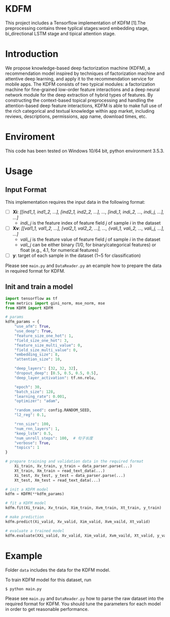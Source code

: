 # KDFM

This project includes a Tensorflow implementation of KDFM [1].The preprocessing contains three typlical stages:word embedding stage, bi_directional LSTM stage and tipical attention stage.

# Introduction

We propose knowledge-based deep factorization machine (KDFM), a recommendation model inspired by techniques of factorization machine and attentive deep learning, and apply it to the recommendation service for mobile apps. The KDFM consists of two typical modules: a factorization machine for fine-grained low-order feature interactions and a deep neural network module for the deep extraction of hybrid types of features. By constructing the context-based topical preprocessing and handling the attention-based deep feature interactions, KDFM is able to make full use of the rich categorical and textual knowledge within app market, including reviews, descriptions, permissions, app name, download times, etc.

# Enviroment

This code has been tested on Windows 10/64 bit, python environment 3.5.3.

# Usage
## Input Format
This implementation requires the input data in the following format:
- [ ] **Xi**: *[[ind1_1, ind1_2, ...], [ind2_1, ind2_2, ...], ..., [indi_1, indi_2, ..., indi_j, ...], ...]*
    - *indi_j* is the feature index of feature field *j* of sample *i* in the dataset
- [ ] **Xv**: *[[val1_1, val1_2, ...], [val2_1, val2_2, ...], ..., {vali_1, vali_2, ..., vali_j, ...], ...]*
    - *vali_j* is the feature value of feature field *j* of sample *i* in the dataset
    - *vali_j* can be either binary (1/0, for binary/categorical features) or float (e.g., 4.1, for numerical features)
- [ ] **y**: target of each sample in the dataset (1~5 for classification)

Please see `main.py` and `DataReader.py` an ecample how to prepare the data in required format for KDFM.
## Init and train a model
```python
import tensorflow as tf
from metrics import gini_norm, mse_norm, mse
from KDFM import KDFM

# params
kdfm_params = {
    "use_afm": True,
    "use_deep": True,
    "feature_size_one_hot": 1,
    "field_size_one_hot": 3,
    "feature_size_multi_value": 0,
    "field_size_multi_value": 0,
    "embedding_size": 8,
    "attention_size": 10,

    "deep_layers": [32, 32, 32],
    "dropout_deep": [0.5, 0.5, 0.5, 0.5],
    "deep_layer_activation": tf.nn.relu,

    "epoch": 30,
    "batch_size": 128,
    "learning_rate": 0.001,
    "optimizer": "adam",

    "random_seed": config.RANDOM_SEED,
    "l2_reg": 0.1,

    "rnn_size": 100,
    "num_rnn_layers": 1,
    "keep_lstm": 0.5,
    "num_unroll_steps": 100,  # 句子长度
    "verbose": True,
    "topics": 1
}

# prepare training and validation data in the required format
    Xi_train, Xv_train, y_train = data_parser.parse(...)
    Xt_train, Xm_train = read_text_data(...)
    Xi_test, Xv_test, y_test = data_parser.parse(...)
    Xt_test, Xm_test = read_text_data(...)

# init a KDFM model
kdfm = KDFM(**kdfm_params)

# fit a KDFM model
kdfm.fit(Xi_train, Xv_train, Xim_train, Xvm_train, Xt_train, y_train)

# make prediction
kdfm.predict(Xi_valid, Xv_valid, Xim_valid, Xvm_vaild, Xt_valid)

# evaluate a trained model
kdfm.evaluate(XXi_valid, Xv_valid, Xim_valid, Xvm_vaild, Xt_valid, y_valid)
```
# Example
Folder `data` includes the data for the KDFM model.

To train KDFM model for this dataset, run

```
$ python main.py
```
Please see `main.py` and `DataReader.py` how to parse the raw dataset into the required format for KDFM.
You should tune the parameters for each model in order to get reasonable performance.

